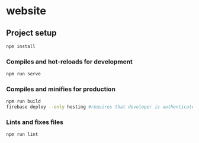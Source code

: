 # website

## Project setup
```bash
npm install
```

### Compiles and hot-reloads for development
```bash
npm run serve
```

### Compiles and minifies for production
```bash
npm run build
firebase deploy --only hosting #requires that developer is authenticated and has access to Firebase project
```

### Lints and fixes files
```bash
npm run lint
```
